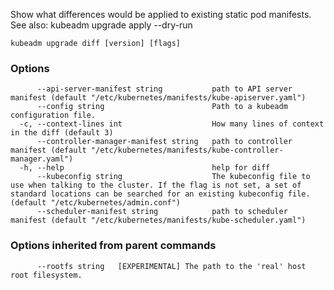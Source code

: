 
Show what differences would be applied to existing static pod manifests. See also: kubeadm upgrade apply --dry-run

```
kubeadm upgrade diff [version] [flags]
```

### Options

```
      --api-server-manifest string           path to API server manifest (default "/etc/kubernetes/manifests/kube-apiserver.yaml")
      --config string                        Path to a kubeadm configuration file.
  -c, --context-lines int                    How many lines of context in the diff (default 3)
      --controller-manager-manifest string   path to controller manifest (default "/etc/kubernetes/manifests/kube-controller-manager.yaml")
  -h, --help                                 help for diff
      --kubeconfig string                    The kubeconfig file to use when talking to the cluster. If the flag is not set, a set of standard locations can be searched for an existing kubeconfig file. (default "/etc/kubernetes/admin.conf")
      --scheduler-manifest string            path to scheduler manifest (default "/etc/kubernetes/manifests/kube-scheduler.yaml")
```

### Options inherited from parent commands

```
      --rootfs string   [EXPERIMENTAL] The path to the 'real' host root filesystem.
```
